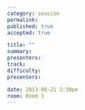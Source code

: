 ```yaml
---
category: session
permalink:
published: true
accepted: true

title: ""
summary:
presenters:
track:
difficulty:
presenters: 

date: 2013-06-21 2:30pm
room: Room 3
---
```



